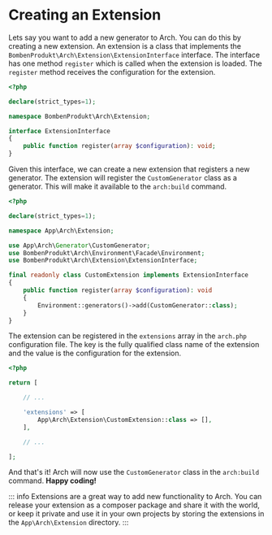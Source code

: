 # Creating an Extension

Lets say you want to add a new generator to Arch. You can do this by creating a new extension. An extension is a class that implements the `BombenProdukt\Arch\Extension\ExtensionInterface` interface. The interface has one method `register` which is called when the extension is loaded. The `register` method receives the configuration for the extension.

```php
<?php

declare(strict_types=1);

namespace BombenProdukt\Arch\Extension;

interface ExtensionInterface
{
    public function register(array $configuration): void;
}
```

Given this interface, we can create a new extension that registers a new generator. The extension will register the `CustomGenerator` class as a generator. This will make it available to the `arch:build` command.

```php
<?php

declare(strict_types=1);

namespace App\Arch\Extension;

use App\Arch\Generator\CustomGenerator;
use BombenProdukt\Arch\Environment\Facade\Environment;
use BombenProdukt\Arch\Extension\ExtensionInterface;

final readonly class CustomExtension implements ExtensionInterface
{
    public function register(array $configuration): void
    {
        Environment::generators()->add(CustomGenerator::class);
    }
}
```

The extension can be registered in the `extensions` array in the `arch.php` configuration file. The key is the fully qualified class name of the extension and the value is the configuration for the extension.

```php
<?php

return [

    // ...

    'extensions' => [
        App\Arch\Extension\CustomExtension::class => [],
    ],

    // ...

];
```

And that's it! Arch will now use the `CustomGenerator` class in the `arch:build` command. **Happy coding!**

::: info
Extensions are a great way to add new functionality to Arch. You can release your extension as a composer package and share it with the world, or keep it private and use it in your own projects by storing the extensions in the `App\Arch\Extension` directory.
:::
